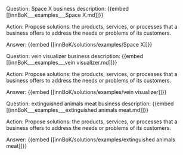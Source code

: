 Question: Space X business description:
{{embed [[innBoK___examples___Space X.md]]}}

Action: Propose solutions: the products, services, or processes that a business offers to address the needs or problems of its customers.

Answer:
{{embed [[innBoK/solutions/examples/Space X]]}}

Question: vein visualizer business description:
{{embed [[innBoK___examples___vein visualizer.md]]}}

Action: Propose solutions: the products, services, or processes that a business offers to address the needs or problems of its customers.

Answer:
{{embed [[innBoK/solutions/examples/vein visualizer]]}}

Question: extinguished animals meat business description:
{{embed [[innBoK___examples___extinguished animals meat.md]]}}

Action: Propose solutions: the products, services, or processes that a business offers to address the needs or problems of its customers.

Answer:
{{embed [[innBoK/solutions/examples/extinguished animals meat]]}}



